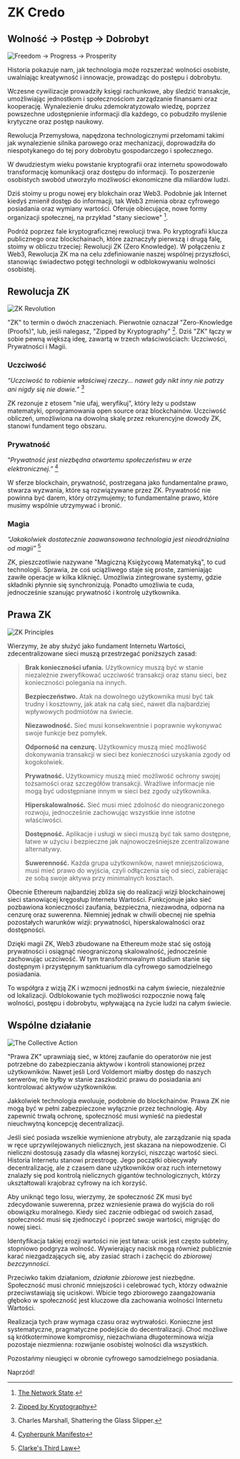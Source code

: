 # ZK Credo

## Wolność → Postęp → Dobrobyt

![Freedom → Progress → Prosperity](freedom-progress-prosperity.jpeg)

Historia pokazuje nam, jak technologia może rozszerzać wolności osobiste, uwalniając kreatywność i innowacje, prowadząc do postępu i dobrobytu.

Wczesne cywilizacje prowadziły księgi rachunkowe, aby śledzić transakcje, umożliwiając jednostkom i społecznościom zarządzanie finansami oraz kooperację. Wynalezienie druku zdemokratyzowało wiedzę, poprzez powszechne udostępnienie informacji dla każdego, co pobudziło myślenie krytyczne oraz postęp naukowy.

Rewolucja Przemysłowa, napędzona technologicznymi przełomami takimi jak wynalezienie silnika parowego oraz mechanizacji, doprowadziła do niespotykanego do tej pory dobrobytu gospodarczego i społecznego.

W dwudziestym wieku powstanie kryptografii oraz internetu spowodowało transformację komunikacji oraz dostępu do informacji. To poszerzenie osobistych swobód utworzyło możliwości ekonomiczne dla miliardów ludzi.

Dziś stoimy u progu nowej ery blokchain oraz Web3. Podobnie jak Internet kiedyś zmienił dostęp do informacji, tak Web3 zmienia obraz cyfrowego posiadania oraz wymiany wartości. Oferuje obiecujące, nowe formy organizacji społecznej, na przykład "stany sieciowe" [^1].

Podróż poprzez fale kryptograficznej rewolucji trwa. Po kryptografii klucza publicznego oraz blockchainach, które zaznaczyły pierwszą i drugą falę, stoimy w obliczu trzeciej: Rewolucji ZK (Zero Knowledge). W połączeniu z Web3, Rewolucja ZK ma na celu zdefiniowanie naszej wspólnej przyszłości, stanowiąc świadectwo potęgi technologii w odblokowywaniu wolności osobistej.

## Rewolucja ZK

![ZK Revolution](zk-revolution.jpeg)

"ZK" to termin o dwóch znaczeniach. Pierwotnie oznaczał "Zero-Knowledge (Proofs)", lub, jeśli nalegasz, "Zipped by Kryptography" [^2]. Dziś "ZK" łączy w sobie pewną większą ideę, zawartą w trzech właściwościach: Uczciwości, Prywatności i Magii.

### Uczciwość

*“Uczciwość to robienie właściwej rzeczy... nawet gdy nikt inny nie patrzy ani nigdy się nie dowie.”* [^3]

ZK rezonuje z etosem "nie ufaj, weryfikuj", który leży u podstaw matematyki, oprogramowania open source oraz blockchainów. Uczciwość obliczeń, umożliwiona na dowolną skalę przez rekurencyjne dowody ZK, stanowi fundament tego obszaru.

### Prywatność

“*Prywatność jest niezbędna otwartemu społeczeństwu w erze elektronicznej.”* [^4]

W sferze blockchain, prywatność, postrzegana jako fundamentalne prawo, stwarza wyzwania, które są rozwiązywane przez ZK. Prywatność nie powinna być darem, który otrzymujemy; to fundamentalne prawo, które musimy wspólnie utrzymywać i bronić.

### Magia

*“Jakakolwiek dostatecznie zaawansowana technologia jest nieodróżnialna od magii”* [^5]

ZK, pieszczotliwie nazywane "Magiczną Księżycową Matematyką", to cud technologii. Sprawia, że coś uciążliwego staje się proste, zamieniając zawiłe operacje w kilka kliknięć. Umożliwia zintegrowane systemy, gdzie składniki płynnie się synchronizują. Ponadto umożliwia te cuda, jednocześnie szanując prywatność i kontrolę użytkownika.

## Prawa ZK

![ZK Principles](zk-principles.jpeg)

Wierzymy, że aby służyć jako fundament Internetu Wartości, zdecentralizowane sieci muszą przestrzegać poniższych zasad:

> **Brak konieczności ufania.** Użytkownicy muszą być w stanie niezależnie zweryfikować uczciwość transakcji oraz stanu sieci, bez konieczności polegania na innych.
> 
> **Bezpieczeństwo.** Atak na dowolnego użytkownika musi być tak trudny i kosztowny, jak atak na całą sieć, nawet dla najbardziej wpływowych podmiotów na świecie.
> 
> **Niezawodność.**  Sieć musi konsekwentnie i poprawnie wykonywać swoje funkcje bez pomyłek.
> 
> **Odporność na cenzurę.** Użytkownicy muszą mieć możliwość dokonywania transakcji w sieci bez konieczności uzyskania zgody od kogokolwiek.
> 
> **Prywatność.** Użytkownicy muszą mieć możliwość ochrony swojej tożsamości oraz szczegółów transakcji. Wrażliwe informacje nie mogą być udostępniane innym w sieci bez zgody użytkownika.
> 
> **Hiperskalowalność.** Sieć musi mieć zdolność do nieograniczonego rozwoju, jednocześnie zachowując wszystkie inne istotne właściwości.
> 
> **Dostępność.** Aplikacje i usługi w sieci muszą być tak samo dostępne, łatwe w użyciu i bezpieczne jak najnowocześniejsze zcentralizowane alternatywy.
> 
> **Suwerenność.** Każda grupa użytkowników, nawet mniejszościowa, musi mieć prawo do wyjścia, czyli odłączenia się od sieci, zabierając ze sobą swoje aktywa przy minimalnych kosztach.

Obecnie Ethereum najbardziej zbliża się do realizacji wizji blockchainowej sieci stanowiącej kręgosłup Internetu Wartości. Funkcjonuje jako sieć pozbawiona konieczności zaufania, bezpieczna, niezawodna, odporna na cenzurę oraz suwerenna. Niemniej jednak w chwili obecnej nie spełnia pozostałych warunków wizji: prywatności, hiperskalowalności oraz dostępności.

Dzięki magii ZK, Web3 zbudowane na Ethereum może stać się ostoją prywatności i osiągnąć nieograniczoną skalowalność, jednocześnie zachowując uczciwość. W tym transformowalnym stadium stanie się dostępnym i przystępnym sanktuarium dla cyfrowego samodzielnego posiadania.

To współgra z wizją ZK i wzmocni jednostki na całym świecie, niezależnie od lokalizacji. Odblokowanie tych możliwości rozpocznie nową falę wolności, postępu i dobrobytu, wpływającą na życie ludzi na całym świecie.

## Wspólne działanie

![The Collective Action](the-collective-action.jpeg)

"Prawa ZK" uprawniają sieć, w której zaufanie do operatorów nie jest potrzebne do zabezpieczania aktywów i kontroli stanowionej przez użytkowników. Nawet jeśli Lord Voldemort miałby dostęp do naszych serwerów, nie byłby w stanie zaszkodzić prawu do posiadania ani kontrolować aktywów użytkowników.

Jakkolwiek technologia ewoluuje, podobnie do blockchainów. Prawa ZK nie mogą być w pełni zabezpieczone wyłącznie przez technologię. Aby zapewnić trwałą ochronę, społeczność musi wynieść na piedestał nieuchwytną koncepcję decentralizacji.

Jeśli sieć posiada wszelkie wymienione atrybuty, ale zarządzanie nią spada w ręce uprzywilejowanych nielicznych, jest skazana na niepowodzenie. Ci nieliczni dostosują zasady dla własnej korzyści, niszcząc wartość sieci. Historia Internetu stanowi przestrogę. Jego początki obiecywały decentralizację, ale z czasem dane użytkowników oraz ruch internetowy znalazły się pod kontrolą nielicznych gigantów technologicznych, którzy ukształtowali krajobraz cyfrowy na ich korzyść.

Aby uniknąć tego losu, wierzymy, że społeczność ZK musi być zdecydowanie suwerenna, przez wzniesienie prawa do wyjścia do roli obowiązku moralnego. Kiedy sieć zacznie odbiegać od swoich zasad, społeczność musi się zjednoczyć i poprzeć swoje wartości, migrując do nowej sieci.

Identyfikacja takiej erozji wartości nie jest łatwa: ucisk jest często subtelny, stopniowo podgryza wolność. Wywierający nacisk mogą również publicznie karać niezgadzających się, aby zasiać strach i zachęcić do *zbiorowej bezczynności*.

Przeciwko takim działaniom, *działanie zbiorowe* jest niezbędne. Społeczność musi chronić mniejszości i celebrować tych, którzy odważnie przeciwstawiają się uciskowi. Wbicie tego zbiorowego zaangażowania głęboko w społeczność jest kluczowe dla zachowania wolności Internetu Wartości.

Realizacja tych praw wymaga czasu oraz wytrwałości. Konieczne jest systematyczne, pragmatyczne podejście do decentralizacji. Choć możliwe są krótkoterminowe kompromisy, niezachwiana długoterminowa wizja pozostaje niezmienna: rozwijanie osobistej wolności dla wszystkich.

Pozostańmy nieugięci w obronie cyfrowego samodzielnego posiadania.

Naprzód!

[^1]: [The Network State](https://thenetworkstate.com/the-network-state-in-one-sentence).
[^2]: [Zipped by Kryptography](https://twitter.com/vitalikbuterin/status/1309298689156866048)
[^3]: Charles Marshall, Shattering the Glass Slipper.
[^4]: [Cypherpunk Manifesto](https://nakamotoinstitute.org/static/docs/cypherpunk-manifesto.txt)
[^5]: [Clarke's Third Law](https://en.wikipedia.org/wiki/Clarke%27s_three_laws)
